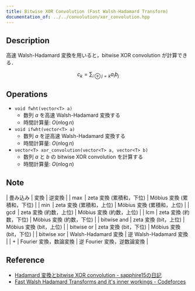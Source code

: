 ```yaml
---
title: Bitwise XOR Convolution (Fast Walsh-Hadamard Transform)
documentation_of: ../../convolution/xor_convolution.hpp
---
```


## Description

高速 Walsh-Hadamard 変換を用いると，bitwise XOR convolution が計算できる．

$$
c_k = \sum_{i\oplus j=k} a_i b_j
$$

## Operations

- `void fwht(vector<T> a)`
    - 数列 $a$ を高速 Walsh-Hadamard 変換する
    - 時間計算量: $O(n\log n)$
- `void ifwht(vector<T> a)`
    - 数列 $a$ を逆高速 Walsh-Hadamard 変換する
    - 時間計算量: $O(n\log n)$
- `vector<T> xor_convolution(vector<T> a, vector<T> b)`
    - 数列 $a$ と $b$ の bitwise XOR convolution を計算する
    - 時間計算量: $O(n\log n)$

## Note

| 畳み込み | 変換 | 逆変換 |
| $\max$ | zeta 変換 (累積和，下位) | Möbius 変換 (累積和，下位) |
| $\min$ | zeta 変換 (累積和，上位) | Möbius 変換 (累積和，上位) |
| $\gcd$ | zeta 変換 (約数，上位) | Möbius 変換 (約数，上位) |
| $\mathrm{lcm}$ | zeta 変換 (約数，下位) | Möbius 変換 (約数，下位) |
| $\mathrm{bitwise\ and}$ | zeta 変換 (bit，上位) | Möbius 変換 (bit，上位) |
| $\mathrm{bitwise\ or}$ | zeta 変換 (bit，下位) | Möbius 変換 (bit，下位) |
| $\mathrm{bitwise\ xor}$ | Walsh-Hadamard 変換 | 逆 Walsh-Hadamard 変換 |
| $+$ | Fourier 変換，数論変換 | 逆 Fourier 変換，逆数論変換 |

## Reference

- [Hadamard 変換とbitwise XOR convolution - sapphire15の日記](https://sapphire15.hatenablog.com/entry/2021/09/13/114900)
- [Fast Walsh Hadamard Transforms and it's inner workings - Codeforces](https://codeforces.com/blog/entry/71899)